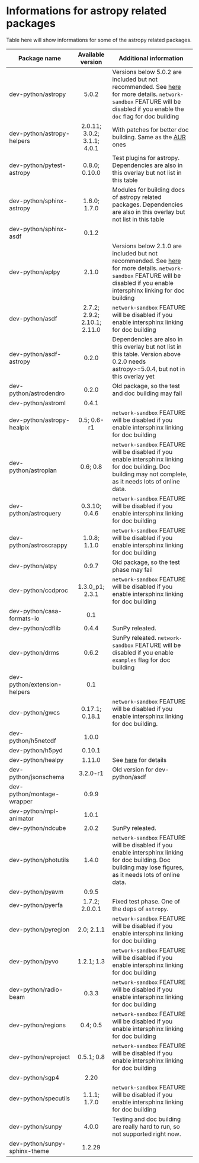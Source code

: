 # Informations for astropy related packages
Table here will show informations for some of the astropy related packages.

Package name | Available version | Additional information
------------ | :---------------: | ----------------------
dev-python/astropy            | 5.0.2                        | Versions below 5.0.2 are included but not recommended. See [here](https://github.com/Universebenzene/benzene-overlay/tree/master/dev-python/astropy#note-for-astropy) for more details. `network-sandbox` FEATURE will be disabled if you enable the `doc` flag for doc building
dev-python/astropy-helpers    | 2.0.11; 3.0.2; 3.1.1; 4.0.1  | With patches for better doc building. Same as the [AUR](https://aur.archlinux.org/packages/python-astropy-helpers/) ones
dev-python/pytest-astropy     | 0.8.0; 0.10.0                | Test plugins for astropy. Dependencies are also in this overlay but not list in this table
dev-python/sphinx-astropy     | 1.6.0; 1.7.0                 | Modules for building docs of astropy related packages. Dependencies are also in this overlay but not list in this table
dev-python/sphinx-asdf        | 0.1.2                        |
dev-python/aplpy              | 2.1.0                        | Versions below 2.1.0 are included but not recommended. See [here](https://github.com/Universebenzene/benzene-overlay/tree/master/dev-python/aplpy#note-for-aplpy) for more details. `network-sandbox` FEATURE will be disabled if you enable intersphinx linking for doc building
dev-python/asdf               | 2.7.2; 2.9.2; 2.10.1; 2.11.0 | `network-sandbox` FEATURE will be disabled if you enable intersphinx linking for doc building
dev-python/asdf-astropy       | 0.2.0                        | Dependencies are also in this overlay but not list in this table. Version above 0.2.0 needs astropy>=5.0.4, but not in this overlay yet
dev-python/astrodendro        | 0.2.0                        | Old package, so the test and doc building may fail
dev-python/astroml            | 0.4.1                        |
dev-python/astropy-healpix    | 0.5; 0.6-r1                  | `network-sandbox` FEATURE will be disabled if you enable intersphinx linking for doc building
dev-python/astroplan          | 0.6; 0.8                     | `network-sandbox` FEATURE will be disabled if you enable intersphinx linking for doc building. Doc building may not complete, as it needs lots of online data.
dev-python/astroquery         | 0.3.10; 0.4.6                | `network-sandbox` FEATURE will be disabled if you enable intersphinx linking for doc building
dev-python/astroscrappy       | 1.0.8; 1.1.0                 | `network-sandbox` FEATURE will be disabled if you enable intersphinx linking for doc building
dev-python/atpy               | 0.9.7                        | Old package, so the test phase may fail
dev-python/ccdproc            | 1.3.0\_p1; 2.3.1             | `network-sandbox` FEATURE will be disabled if you enable intersphinx linking for doc building
dev-python/casa-formats-io    | 0.1                          |
dev-python/cdflib             | 0.4.4                        | SunPy releated.
dev-python/drms               | 0.6.2                        | SunPy releated. `network-sandbox` FEATURE will be disabled if you enable `examples` flag for doc building
dev-python/extension-helpers  | 0.1                          |
dev-python/gwcs               | 0.17.1; 0.18.1               | `network-sandbox` FEATURE will be disabled if you enable intersphinx linking for doc building.
dev-python/h5netcdf           | 1.0.0                        |
dev-python/h5pyd              | 0.10.1                       |
dev-python/healpy             | 1.11.0                       | See [here](https://github.com/Universebenzene/benzene-overlay/tree/master/dev-python/healpy#note-for-healpy) for details
dev-python/jsonschema         | 3.2.0-r1                     | Old version for dev-python/asdf
dev-python/montage-wrapper    | 0.9.9                        |
dev-python/mpl-animator       | 1.0.1                        |
dev-python/ndcube             | 2.0.2                        | SunPy releated.
dev-python/photutils          | 1.4.0                        | `network-sandbox` FEATURE will be disabled if you enable intersphinx linking for doc building. Doc building may lose figures, as it needs lots of online data.
dev-python/pyavm              | 0.9.5                        |
dev-python/pyerfa             | 1.7.2; 2.0.0.1               | Fixed test phase. One of the deps of `astropy`.
dev-python/pyregion           | 2.0; 2.1.1                   | `network-sandbox` FEATURE will be disabled if you enable intersphinx linking for doc building
dev-python/pyvo               | 1.2.1; 1.3                   | `network-sandbox` FEATURE will be disabled if you enable intersphinx linking for doc building
dev-python/radio-beam         | 0.3.3                        | `network-sandbox` FEATURE will be disabled if you enable intersphinx linking for doc building
dev-python/regions            | 0.4; 0.5                     | `network-sandbox` FEATURE will be disabled if you enable intersphinx linking for doc building
dev-python/reproject          | 0.5.1; 0.8                   | `network-sandbox` FEATURE will be disabled if you enable intersphinx linking for doc building
dev-python/sgp4               | 2.20                         |
dev-python/specutils          | 1.1.1; 1.7.0                 | `network-sandbox` FEATURE will be disabled if you enable intersphinx linking for doc building
dev-python/sunpy              | 4.0.0                        | Testing and doc building are really hard to run, so not supported right now.
dev-python/sunpy-sphinx-theme | 1.2.29                       |
